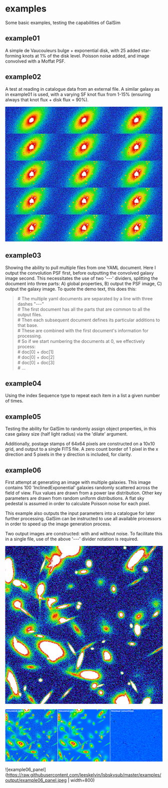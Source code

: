 # examples

Some basic examples, testing the capabilities of GalSim

## example01

A simple de Vaucouleurs bulge + exponential disk, with 25 added star-forming knots at 1% of the disk level. Poisson noise added, and image convolved with a Moffat PSF.

## example02

A test at reading in catalogue data from an external file. A similar galaxy as in example01 is used, with a varying SF knot flux from 1-15% (ensuring always that knot flux + disk flux = 90%).

![example02](https://raw.githubusercontent.com/leeskelvin/lsbskysub/master/examples/output/example02.jpeg)

## example03

Showing the ability to pull multiple files from one YAML document. Here I output the convolution PSF first, before outputting the convolved galaxy image second. This necessitates the use of two '---' dividers, splitting the document into three parts: A) global properties, B) output the PSF image, C) output the galaxy image. To quote the demo text, this does this:

> &#35; The multiple yaml documents are separated by a line with three dashes "---"  
> &#35; The first document has all the parts that are common to all the output files.  
> &#35; Then each subsequent document defines its particular additions to that base.  
> &#35; These are combined with the first document's information for processing.  
> &#35; So if we start numbering the documents at 0, we effectively process:  
> &#35;   doc[0] + doc[1]  
> &#35;   doc[0] + doc[2]  
> &#35;   doc[0] + doc[3]  
> &#35;   ...  

## example04

Using the index Sequence type to repeat each item in a list a given number of times. 

## example05

Testing the ability for GalSim to randomly assign object properties, in this case galaxy size (half light radius) via the 'dilate' argument.

Additionally, postage stamps of 64x64 pixels are constructed on a 10x10 grid, and output to a single FITS file. A zero count border of 1 pixel in the x direction and 5 pixels in the y direction is included, for clarity.

## example06

First attempt at generating an image with multiple galaxies. This image contains 100 'InclinedExponential' galaxies randomly scattered across the field of view. Flux values are drawn from a power law distribution. Other key parameters are drawn from random uniform distributions. A flat sky pedestal is assumed in order to calculate Poisson noise for each pixel. 

This example also outputs the input parameters into a catalogue for later further processing. GalSim can be instructed to use all available processors in order to speed up the image generation process.

Two output images are constructed: with and without noise. To facilitate this in a single file, use of the above '---' divider notation is required.

![example06](https://raw.githubusercontent.com/leeskelvin/lsbskysub/master/examples/output/example06.jpeg)

<img alt="example06panel" src="https://raw.githubusercontent.com/leeskelvin/lsbskysub/master/examples/output/example06_panel.jpeg" width="800px">

![example06_panel](https://raw.githubusercontent.com/leeskelvin/lsbskysub/master/examples/output/example06_panel.jpeg | width=800)

